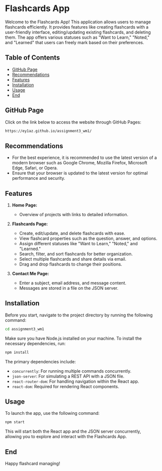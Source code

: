 # Flashcards App

Welcome to the Flashcards App! This application allows users to manage flashcards efficiently. It provides features like creating flashcards with a user-friendly interface, editing/updating existing flashcards, and deleting them. The app offers various statuses such as "Want to Learn," "Noted," and "Learned" that users can freely mark based on their preferences.

## Table of Contents

- [GitHub Page](#githubpage)
- [Recommendations](#recommendations)
- [Features](#features)
- [Installation](#installation)
- [Usage](#usage)
- [End](#end)

## GitHub Page

Click on the link below to access the website through GitHub Pages:

```bash
https://ey1az.github.io/assignment3_wm1/
```

## Recommendations

- For the best experience, it is recommended to use the latest version of a modern browser such as Google Chrome, Mozilla Firefox, Microsoft Edge, Safari, or Opera.
- Ensure that your browser is updated to the latest version for optimal performance and security.

## Features

1. **Home Page:**
   - Overview of projects with links to detailed information.
   
2. **Flashcards Page:**
   - Create, edit/update, and delete flashcards with ease.
   - View flashcard properties such as the question, answer, and options.
   - Assign different statuses like "Want to Learn," "Noted," and "Learned."
   - Search, filter, and sort flashcards for better organization.
   - Select multiple flashcards and share details via email.
   - Drag and drop flashcards to change their positions.

3. **Contact Me Page:**
   - Enter a subject, email address, and message content.
   - Messages are stored in a file on the JSON server.

## Installation

Before you start, navigate to the project directory by running the following command:

```bash
cd assignment3_wm1
```

Make sure you have Node.js installed on your machine. To install the necessary dependencies, run:

```bash
npm install
```

The primary dependencies include:
- `concurrently`: For running multiple commands concurrently.
- `json-server`: For simulating a REST API with a JSON file.
- `react-router-dom`: For handling navigation within the React app.
- `react-dom`: Required for rendering React components.

## Usage

To launch the app, use the following command:

```bash
npm start
```

This will start both the React app and the JSON server concurrently, allowing you to explore and interact with the Flashcards App.

## End

Happy flashcard managing!
